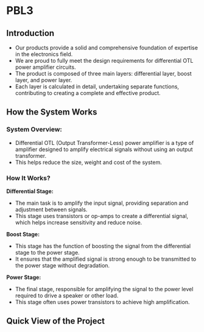 # PBL3

## Introduction
- Our products provide a solid and comprehensive foundation of expertise in the electronics field.
- We are proud to fully meet the design requirements for differential OTL power amplifier circuits.
- The product is composed of three main layers: differential layer, boost layer, and power layer.
- Each layer is calculated in detail, undertaking separate functions, contributing to creating a complete and effective product.
## How the System Works
### System Overview:
- Differential OTL (Output Transformer-Less) power amplifier is a type of amplifier designed to amplify electrical signals without using an output transformer. 
- This helps reduce the size, weight and cost of the system.
### How It Works?
**Differential Stage:**
- The main task is to amplify the input signal, providing separation and adjustment between signals.
- This stage uses transistors or op-amps to create a differential signal, which helps increase sensitivity and reduce noise.
  
**Boost Stage:**
- This stage has the function of boosting the signal from the differential stage to the power stage.
- It ensures that the amplified signal is strong enough to be transmitted to the power stage without degradation.
  
**Power Stage:**
- The final stage, responsible for amplifying the signal to the power level required to drive a speaker or other load.
- This stage often uses power transistors to achieve high amplification.
## Quick View of the Project
